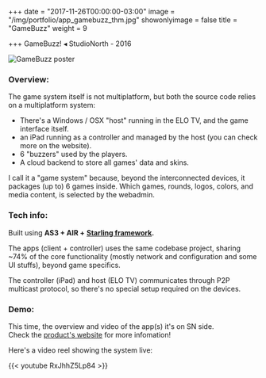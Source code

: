 +++
date = "2017-11-26T00:00:00-03:00"
image = "/img/portfolio/app_gamebuzz_thm.jpg"
showonlyimage = false
title = "GameBuzz"
weight = 9

+++
GameBuzz! ◂ StudioNorth - 2016

<!--more-->

![GameBuzz poster](/img/portfolio/app_gamebuzz_thm.jpg "GameBuzz poster")

### Overview:

The game system itself is not multiplatform, but both the source code relies on a multiplatform system: 

* There's a Windows / OSX "host" running in the ELO TV, and the game interface itself.
* an iPad running as a controller and managed by the host (you can check more on the website).
* 6 "buzzers" used by the players.
* A cloud backend to store all games' data and skins.

I call it a "game system" because, beyond the interconnected devices, it packages (up to) 6 games inside. Which games, rounds, logos, colors,  and media content, is selected by the webadmin.

### Tech info:

Built using **AS3 + AIR +** [**Starling framework**](https://gamua.com/starling/ "Starling")**.**

The apps (client + controller) uses the same codebase project, sharing \~74% of the core functionality (mostly network and configuration and some UI stuffs), beyond game specifics.

The controller (iPad) and host (ELO TV) communicates through P2P multicast protocol, so there's no special setup required on the devices.

### Demo:

This time, the overview and video of the app(s) it's on SN side.   
Check the [product's website](https://www.studionorth.com/gamebuzz/ "GameBuzz! site") for more infomation! 

Here's a video reel showing the system live:

{{< youtube RxJhhZ5Lp84 >}}
